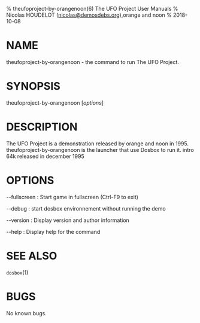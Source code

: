 % theufoproject-by-orangenoon(6) The UFO Project User Manuals
% Nicolas HOUDELOT (nicolas@demosdebs.org),orange and noon
% 2018-10-08

# NAME
theufoproject-by-orangenoon - the command to run The UFO Project.

# SYNOPSIS
theufoproject-by-orangenoon [*options*]

# DESCRIPTION
The UFO Project is a demonstration released by orange and noon in 1995.
theufoproject-by-orangenoon is the launcher that use Dosbox to run it.
intro 64k released in december 1995


# OPTIONS
\--fullscreen
:   Start game in fullscreen (Ctrl-F9 to exit)

\--debug
:   start dosbox environnement without running the demo

\--version
:   Display version and author information

\--help
:   Display help for the command

# SEE ALSO
`dosbox`(1)

# BUGS
No known bugs.
